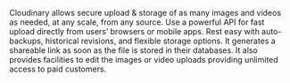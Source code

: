 Cloudinary allows secure upload & storage of as many images and videos as needed, at any scale, from any source. Use a powerful API for fast upload directly from users’ browsers or mobile apps. Rest easy with auto-backups, historical revisions, and flexible storage options.
It generates a shareable link as soon as the file is stored in their databases.
It also provides facilities to edit the images or video uploads providing unlimited access to paid customers.
